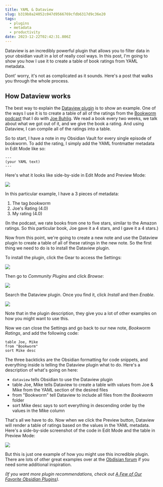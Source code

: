 ```yaml
---
title: YAML & Dataview
slug: b319b8a24052c047d9566769cfdb6317d9c36e20
tags:
  - plugins
  - metadata
  - productivity
date: 2023-12-22T02:42:31.806Z
---
```


Dataview is an incredibly powerful plugin that allows you to filter data in your obsidian vault in a lot of really cool ways. In this post, I'm going to show you how I use it to create a table of book ratings from YAML metadata.

Dont' worry, it's not as complicated as it sounds. Here's a post that walks you through the whole process.

## How Dataview works

The best way to explain the [Dataview plugin](https://github.com/blacksmithgu/obsidian-dataview) is to show an example. One of the ways I use it is to create a table of all of the ratings from the [Bookworm podcast](https://bookworm.fm/) that I do with [Joe Buhlig](https://thesweetsetup.com/how-joe-buhligs-shabbat-helps-him-stay-intentional/). We read a book every two weeks, we talk about what we got out of it, and we give the book a rating. And using Dataview, I can compile all of the ratings into a table.

So to start, I have a note in my Obsidian Vault for every single episode of bookworm. To add the rating, I simply add the YAML frontmatter metadata in Edit Mode like so:

    ---
    (your YAML text)
    ---

Here's what it looks like side-by-side in Edit Mode and Preview Mode:

![](https://thesweetsetup.com/wp-content/uploads/2021/06/dataview1.jpg)

In this particular example, I have a 3 pieces of metadata:

1.  The tag *bookworm*
2.  Joe's Rating (4.0)
3.  My rating (4.0)

(In the podcast, we rate books from one to five stars, similar to the Amazon ratings. So this particular book, Joe gave it a 4 stars, and I gave it a 4 stars.)

Now from this point, we're going to create a new note and use the Dataview plugin to create a table of all of these ratings in the new note. So the first thing we need to do is to install the Dataview plugin.

To install the plugin, click the Gear to access the Settings:

![](https://thesweetsetup.com/wp-content/uploads/2021/06/dataview2.jpg)

Then go to *Community Plugins* and click *Browse*:

![](https://thesweetsetup.com/wp-content/uploads/2021/06/dataview3.jpg)

Search the Dataview plugin. Once you find it, click *Install* and then *Enable*.

![](https://thesweetsetup.com/wp-content/uploads/2021/06/dataview4.jpg)

Note that in the plugin description, they give you a lot of other examples on how you might want to use this.

Now we can close the Settings and go back to our new note, *Bookworm Ratings*, and add the following code:

```dataview
table Joe, Mike
from "Bookworm"
sort Mike desc
```

The three backticks are the Obsidian formatting for code snippets, and everything inside is telling the Dataview plugin what to do. Here's a description of what's going on here:

*   `dataview` tells Obsidian to use the Dataview plugin
*   table Joe, Mike tells Dataview to create a table with values from Joe & Mike from the YAML section of the desired files
*   from "Bookworm" tell Dataview to include all files from the *Bookworm* folder
*   sort Mike desc says to sort everything in descending order by the values in the Mike column

That's all we have to do. Now when we click the Preview button, Dataview will render a table of ratings based on the values in the YAML metadata. Here's a side-by-side screenshot of the code in Edit Mode and the table in Preview Mode:

![](https://thesweetsetup.com/wp-content/uploads/2021/06/dataview5.jpg)

But this is just one example of how you might use this incredible plugin. There are lots of other great examples over at the [Obdisian forum](https://forum.obsidian.md/t/dataview-plugin-snippet-showcase/13673) if you need some additional inspiration.

*(If you want more plugin recommendations, check out [A Few of Our Favorite Obsidian Plugins](/posts/a8d2cf6481ab0d861eafda52a0d102ed4b1a7feb)).*

